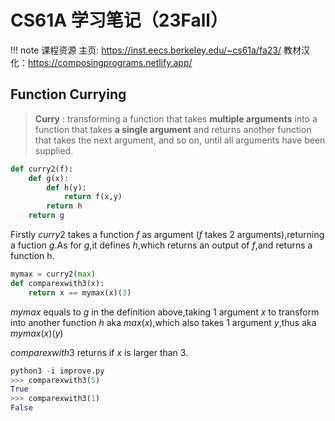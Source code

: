 # CS61A 学习笔记（23Fall）

!!! note 课程资源
    主页: <https://inst.eecs.berkeley.edu/~cs61a/fa23/>
    教材汉化：<https://composingprograms.netlify.app/>

## Function Currying  
  
> **Curry** : transforming a function that takes **multiple arguments** into a function that takes **a single argument** and returns another function that takes the next argument, and so on, until all arguments have been supplied.  
``` python
def curry2(f):
    def g(x):
        def h(y):
            return f(x,y)
        return h
    return g
```

Firstly $curry2$ takes a function $f$ as argument ($f$ takes 2 arguments),returning a fuction $g$.As for $g$,it defines $h$,which returns an output of $f$,and returns a function h.
```python
mymax = curry2(max)
def comparexwith3(x):
    return x == mymax(x)(3)
```

$mymax$ equals to $g$ in the definition above,taking 1 argument $x$ to transform into another function $h$ aka $max(x)$,which also takes 1 argument $y$,thus aka $mymax(x)(y)$  
  
$comparexwith3$ returns if $x$ is larger than 3.  
```python
python3 -i improve.py
>>> comparexwith3(5)
True
>>> comparexwith3(1)
False
```